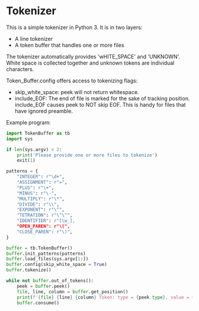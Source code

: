 # Tokenizer

This is a simple tokenizer in Python 3. It is in two layers:
- A line tokenizer
- A token buffer that handles one or more files

The tokenizer automatically provides 'wHITE_SPACE' and 'UNKNOWN'. White space is collected together and unknown tokens are individual characters.

Token_Buffer.config offers access to tokenizing flags:
- skip_white_space: peek will not return whitespace.
- include_EOF: The end of file is marked for the sake of tracking position. include_EOF causes peek to NOT skip EOF. This is handy for files that have ignored preamble.

Example program:
```python
import TokenBuffer as tb
import sys

if len(sys.argv) < 2:
    print('Please provide one or more files to tokenize')
    exit(1)

patterns = {
    "INTEGER": r"\d+",
    "ASSIGNMENT": r"=",
    "PLUS": r"\+",
    "MINUS": r"\-",
    "MULTIPLY": r"\*",
    "DIVIDE": r"\\",
    "EXPONENT": r"\^",
    "TETRATION": r"\^\^",
    "IDENTIFIER": r"[\w_],
    "OPEN_PAREN": r"\(",
    "CLOSE_PAREN": r"\)",
}

buffer = tb.TokenBuffer()
buffer.init_patterns(patterns)
buffer.load_files(sys.argv[1:])
buffer.config(skip_white_space = True)
buffer.tokenize()

while not buffer.out_of_tokens():
    peek = buffer.peek()
    file, line, column = buffer.get_position()
    print(f'{file} {line} {column} Token: type = {peek.type}, value = {peek.value}')
    buffer.consume()
```